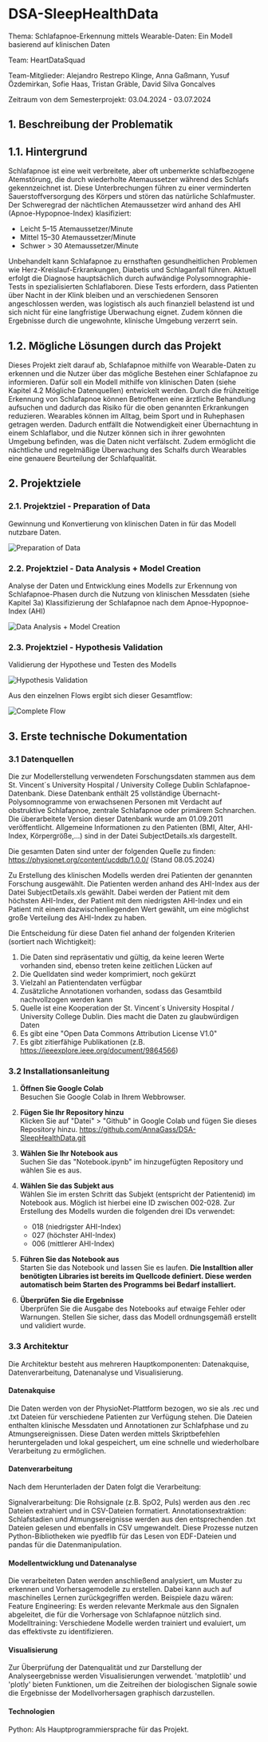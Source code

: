# DSA-SleepHealthData

Thema: Schlafapnoe-Erkennung mittels Wearable-Daten: Ein Modell basierend auf klinischen Daten

Team: HeartDataSquad

Team-Mitglieder: Alejandro Restrepo Klinge,
Anna Gaßmann,
Yusuf Özdemirkan,
Sofie Haas,
Tristan Gräble,
David Silva Goncalves

Zeitraum von dem Semesterprojekt: 03.04.2024 - 03.07.2024 

## 1. Beschreibung der Problematik
## 1.1. Hintergrund
Schlafapnoe ist eine weit verbreitete, aber oft unbemerkte schlafbezogene Atemstörung, die durch wiederholte Atemaussetzer während des Schlafs gekennzeichnet ist.
Diese Unterbrechungen führen zu einer verminderten Sauerstoffversorgung des Körpers und stören das natürliche Schlafmuster.
Der Schweregrad der nächtlichen Atemaussetzer wird anhand des AHI (Apnoe-Hypopnoe-Index) klasifiziert: 
* Leicht 5–15 Atemaussetzer/Minute
* Mittel 15–30 Atemaussetzer/Minute
* Schwer > 30 Atemaussetzer/Minute

Unbehandelt kann Schlafapnoe zu ernsthaften gesundheitlichen Problemen wie Herz-Kreislauf-Erkrankungen, Diabetis und Schlaganfall führen.
Aktuell erfolgt die Diagnose hauptsächlich durch aufwändige Polysomnographie-Tests in spezialisierten Schlaflaboren. Diese Tests erfordern, dass Patienten über Nacht in der Klink bleiben und an verschiedenen Sensoren angeschlossen werden, was logistisch als auch finanziell belastend ist und sich nicht für eine langfristige Überwachung eignet. Zudem können die Ergebnisse durch die ungewohnte, klinische Umgebung verzerrt sein.

## 1.2. Mögliche Lösungen durch das Projekt
Dieses Projekt zielt darauf ab, Schlafapnoe mithilfe von Wearable-Daten zu erkennen und die Nutzer über das mögliche Bestehen einer Schlafapnoe zu informieren. Dafür soll ein Modell mithilfe von klinischen Daten (siehe Kapitel 4.2 Mögliche Datenquellen) entwickelt werden. Durch die frühzeitige Erkennung von Schlafapnoe können Betroffenen eine ärztliche Behandlung aufsuchen und dadurch das Risiko für die oben genannten Erkrankungen reduzieren. Wearables können im Alltag, beim Sport und in Ruhephasen getragen werden. Dadurch entfällt die Notwendigkeit einer Übernachtung in einem Schlaflabor, und die Nutzer können sich in ihrer gewohnten Umgebung befinden, was die Daten nicht verfälscht. Zudem ermöglicht die nächtliche und regelmäßige Überwachung des Schalfs durch Wearables eine genauere Beurteilung der Schlafqualität.

## 2. Projektziele

### 2.1. Projektziel - Preparation of Data
Gewinnung und Konvertierung von klinischen Daten in für das Modell nutzbare Daten.

![Preparation of Data](https://raw.githubusercontent.com/AnnaGass/DSA-SleepHealthData/c90d1071f9640b0ab6695decd131f6dafb6a4f42/Flow1.drawio.png)

### 2.2. Projektziel - Data Analysis + Model Creation
Analyse der Daten und Entwicklung eines Modells zur Erkennung von Schlafapnoe-Phasen durch die Nutzung von klinischen Messdaten (siehe Kapitel 3a)
Klassifizierung der Schlafapnoe nach dem Apnoe-Hypopnoe-Index (AHI)

![Data Analysis + Model Creation](https://github.com/AnnaGass/DSA-SleepHealthData/blob/34ccfd4f38311f0dfc050df18122f38fbaeb79b6/flows/Flow2.drawio.png)


### 2.3. Projektziel - Hypothesis Validation
Validierung der Hypothese und Testen des Modells

![Hypothesis Validation](https://github.com/AnnaGass/DSA-SleepHealthData/blob/354c2d079c5b08daed40b96d017ccceba6922886/Flow3.drawio.png)


Aus den einzelnen Flows ergibt sich dieser Gesamtflow: 

![Complete Flow](https://github.com/AnnaGass/DSA-SleepHealthData/blob/354c2d079c5b08daed40b96d017ccceba6922886/CompleteFlow.drawio.png)

## 3. Erste technische Dokumentation

### 3.1 Datenquellen
Die zur Modellerstellung verwendeten Forschungsdaten stammen aus dem St. Vincent´s University Hospital / University College Dublin Schlafapnoe-Datenbank. Diese Datenbank enthält 25 vollständige Übernacht-Polysomnogramme von erwachsenen Personen mit Verdacht auf obstruktive Schlafapnoe, zentrale Schlafapnoe oder primärem Schnarchen. Die überarbeitete Version dieser Datenbank wurde am 01.09.2011 veröffentlicht. Allgemeine Informationen zu den Patienten (BMI, Alter, AHI-Index, Körpergröße,...) sind in der Datei SubjectDetails.xls dargestellt.

Die gesamten Daten sind unter der folgenden Quelle zu finden: https://physionet.org/content/ucddb/1.0.0/ (Stand 08.05.2024)

Zu Erstellung des klinischen Modells werden drei Patienten der genannten Forschung ausgewählt. Die Patienten werden anhand des AHI-Index aus der Datei SubjectDetails.xls gewählt.
Dabei werden der Patient mit dem höchsten AHI-Index, der Patient mit dem niedrigsten AHI-Index und ein Patient mit einem dazwischenliegenden Wert gewählt, um eine möglichst große Verteilung des AHI-Index zu haben.

Die Entscheidung für diese Daten fiel anhand der folgenden Kriterien (sortiert nach Wichtigkeit): 
1. Die Daten sind repräsentativ und gültig, da keine leeren Werte vorhanden sind, ebenso treten keine zeitlichen Lücken auf
2. Die Quelldaten sind weder komprimiert, noch gekürzt
3. Vielzahl an Patientendaten verfügbar
4. Zusätzliche Annotationen vorhanden, sodass das Gesamtbild nachvollzogen werden kann
5. Quelle ist eine Kooperation der St. Vincent´s University Hospital / University College Dublin. Dies macht die Daten zu glaubwürdigen Daten
6. Es gibt eine "Open Data Commons Attribution License V1.0"
7. Es gibt zitierfähige Publikationen (z.B. https://ieeexplore.ieee.org/document/9864566)

### 3.2 Installationsanleitung

1. **Öffnen Sie Google Colab**  
   Besuchen Sie Google Colab in Ihrem Webbrowser.

2. **Fügen Sie Ihr Repository hinzu**  
   Klicken Sie auf "Datei" > "Github" in Google Colab und fügen Sie dieses Repository hinzu. 
   https://github.com/AnnaGass/DSA-SleepHealthData.git

3. **Wählen Sie Ihr Notebook aus**  
   Suchen Sie das "Notebook.ipynb" im hinzugefügten Repository und wählen Sie es aus.

4. **Wählen Sie das Subjekt aus**  
   Wählen Sie im ersten Schritt das Subjekt (entspricht der Patientenid) im Notebook aus. Möglich ist hierbei eine ID zwischen 002-028.
   Zur Erstellung des Modells wurden die folgenden drei IDs verwendet:
   * 018 (niedrigster AHI-Index)
   * 027 (höchster AHI-Index)
   * 006 (mittlerer AHI-Index)

6. **Führen Sie das Notebook aus**  
   Starten Sie das Notebook und lassen Sie es laufen. **Die Installtion aller benötigten Libraries ist bereits im Quellcode definiert. Diese werden automatisch beim Starten des Programms bei Bedarf installiert.**

7. **Überprüfen Sie die Ergebnisse**  
   Überprüfen Sie die Ausgabe des Notebooks auf etwaige Fehler oder Warnungen. Stellen Sie sicher, dass das Modell ordnungsgemäß erstellt und validiert wurde.

### 3.3 Architektur
Die Architektur besteht aus mehreren Hauptkomponenten: Datenakquise, Datenverarbeitung, Datenanalyse und Visualisierung.

#### Datenakquise
Die Daten werden von der PhysioNet-Plattform bezogen, wo sie als .rec und .txt Dateien für verschiedene Patienten zur Verfügung stehen. Die Dateien enthalten klinische Messdaten und Annotationen zur Schlafphase und zu Atmungsereignissen. Diese Daten werden mittels Skriptbefehlen heruntergeladen und lokal gespeichert, um eine schnelle und wiederholbare Verarbeitung zu ermöglichen.

#### Datenverarbeitung
Nach dem Herunterladen der Daten folgt die Verarbeitung:

Signalverarbeitung: Die Rohsignale (z.B. SpO2, Puls) werden aus den .rec Dateien extrahiert und in CSV-Dateien formatiert.
Annotationsextraktion: Schlafstadien und Atmungsereignisse werden aus den entsprechenden .txt Dateien gelesen und ebenfalls in CSV umgewandelt.
Diese Prozesse nutzen Python-Bibliotheken wie pyedflib für das Lesen von EDF-Dateien und pandas für die Datenmanipulation.

#### Modellentwicklung und Datenanalyse
Die verarbeiteten Daten werden anschließend analysiert, um Muster zu erkennen und Vorhersagemodelle zu erstellen. Dabei kann auch auf maschinelles Lernen zurückgegriffen werden.
Beispiele dazu wären:
Feature Engineering: Es werden relevante Merkmale aus den Signalen abgeleitet, die für die Vorhersage von Schlafapnoe nützlich sind.
Modelltraining: Verschiedene Modelle werden trainiert und evaluiert, um das effektivste zu identifizieren.

#### Visualisierung
Zur Überprüfung der Datenqualität und zur Darstellung der Analyseergebnisse werden Visualisierungen verwendet. 'matplotlib' und 'plotly' bieten Funktionen, um die Zeitreihen der biologischen Signale sowie die Ergebnisse der Modellvorhersagen graphisch darzustellen.

#### Technologien
Python: Als Hauptprogrammiersprache für das Projekt.
